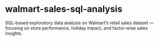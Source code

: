 # walmart-sales-sql-analysis
SQL-based exploratory data analysis on Walmart’s retail sales dataset — focusing on store performance, holiday impact, and factor-wise sales insights.
